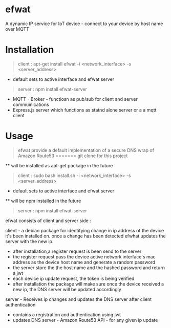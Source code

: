 # efwat
A dynamic IP service for IoT device - connect to your device by host name over MQTT

# Installation 

>client : apt-get install efwat -i <network_interface> -s <server_address> 
  - default sets to active interface and efwat server 

>server : npm install efwat-server
  - MQTT - Broker - functiosn as pub/sub for client and server commuinications 
  - Express.js server which functions as statnd alone server or a a mqtt client 

# Usage
>efwat provide a default implementation of a secure DNS wrap of Amazon Route53
=======
git clone for this project

** will be installed as apt-get package  in the future 
>client : sudo bash install.sh  -i <network_interface> -s <server_address> 
  - default sets to active interface and efwat server 
  
** will be npm installed in the future
>server : npm install efwat-server

efwat consists of client and server side : 

client - a debian package for identifying change in ip address of the device it's been installed on.
  once a change has been detected efwhat updates the server with the new ip. 
+ after installation,a register request is been send to the server
+ the register request pass the device active network interface's mac address as the device host name and generate a random password
+ the server store the the host name and the hashed password and return a jwt
+ each device ip update request, the token is being verified 
+ after installation the package will make sure once the device received a new ip, the DNS server will be updated accordingly 
      
server - Receives ip changes and updates the DNS server after client authentication  
+ contains a registration and authentication using jwt
+ updates DNS server - Amazon Route53 API - for any given ip update
    
    








